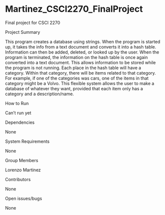 # Martinez_CSCI2270_FinalProject
Final project for CSCI 2270

Project Summary
  
  This program creates a database using strings. When the program is started up, it takes the info from a text document and converts it into a hash table. Information can then be added, deleted, or looked up by the user. When the program is terminated, the information on the hash table is once again converted into a text document. This allows information to be stored while the program is not running. Each place in the hash table will have a category. Within that category, there will be items related to that category. For example, if one of the categories was cars, one of the items in that category might be a Volvo. This flexible system allows the user to make a database of whatever they want, provided that each item only has a category and a description/name.

How to Run

Can’t run yet

Dependencies

None

System Requirements

None

Group Members

Lorenzo Martinez

Contributors

None

Open issues/bugs

None
